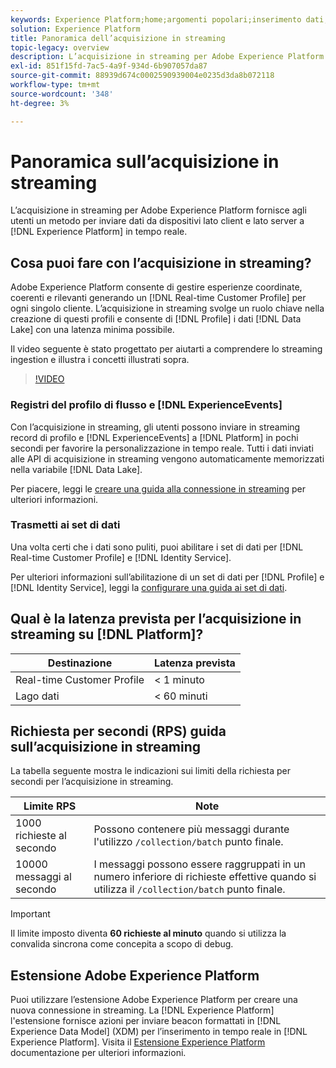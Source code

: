 ```yaml
---
keywords: Experience Platform;home;argomenti popolari;inserimento dati;dati acquisiti;streaming;panoramica;acquisizione streaming;latenza;latenza streaming;
solution: Experience Platform
title: Panoramica dell’acquisizione in streaming
topic-legacy: overview
description: L’acquisizione in streaming per Adobe Experience Platform fornisce agli utenti un metodo per inviare in tempo reale dati da dispositivi lato client e lato server ad Experience Platform.
exl-id: 851f15fd-7ac5-4a9f-934d-6b907057da87
source-git-commit: 88939d674c0002590939004e0235d3da8b072118
workflow-type: tm+mt
source-wordcount: '348'
ht-degree: 3%

---
```


# Panoramica sull’acquisizione in streaming

L’acquisizione in streaming per Adobe Experience Platform fornisce agli utenti un metodo per inviare dati da dispositivi lato client e lato server a [!DNL Experience Platform] in tempo reale.

## Cosa puoi fare con l’acquisizione in streaming?

Adobe Experience Platform consente di gestire esperienze coordinate, coerenti e rilevanti generando un [!DNL Real-time Customer Profile] per ogni singolo cliente. L’acquisizione in streaming svolge un ruolo chiave nella creazione di questi profili e consente di [!DNL Profile] i dati [!DNL Data Lake] con una latenza minima possibile.

Il video seguente è stato progettato per aiutarti a comprendere lo streaming ingestion e illustra i concetti illustrati sopra.

>[!VIDEO](https://video.tv.adobe.com/v/28425?quality=12&learn=on)

### Registri del profilo di flusso e [!DNL ExperienceEvents]

Con l’acquisizione in streaming, gli utenti possono inviare in streaming record di profilo e [!DNL ExperienceEvents] a [!DNL Platform] in pochi secondi per favorire la personalizzazione in tempo reale. Tutti i dati inviati alle API di acquisizione in streaming vengono automaticamente memorizzati nella variabile [!DNL Data Lake].

Per piacere, leggi le [creare una guida alla connessione in streaming](../tutorials/create-streaming-connection.md) per ulteriori informazioni.

### Trasmetti ai set di dati

Una volta certi che i dati sono puliti, puoi abilitare i set di dati per [!DNL Real-time Customer Profile] e [!DNL Identity Service].

Per ulteriori informazioni sull’abilitazione di un set di dati per [!DNL Profile] e [!DNL Identity Service], leggi la [configurare una guida ai set di dati](../../profile/tutorials/dataset-configuration.md).

## Qual è la latenza prevista per l’acquisizione in streaming su [!DNL Platform]?

| Destinazione | Latenza prevista |
| --------- | ---------------- |
| Real-time Customer Profile | &lt; 1 minuto |
| Lago dati | &lt; 60 minuti |

## Richiesta per secondi (RPS) guida sull’acquisizione in streaming

La tabella seguente mostra le indicazioni sui limiti della richiesta per secondi per l’acquisizione in streaming.

| Limite RPS | Note |
| --- | --- |
| 1000 richieste al secondo | Possono contenere più messaggi durante l&#39;utilizzo `/collection/batch` punto finale. |
| 10000 messaggi al secondo | I messaggi possono essere raggruppati in un numero inferiore di richieste effettive quando si utilizza il `/collection/batch` punto finale. |

>[!IMPORTANT]
>
>Il limite imposto diventa **60 richieste al minuto** quando si utilizza la convalida sincrona come concepita a scopo di debug.

## Estensione Adobe Experience Platform

Puoi utilizzare l’estensione Adobe Experience Platform per creare una nuova connessione in streaming. La [!DNL Experience Platform] l&#39;estensione fornisce azioni per inviare beacon formattati in [!DNL Experience Data Model] (XDM) per l’inserimento in tempo reale in [!DNL Experience Platform]. Visita il [Estensione Experience Platform](../../tags/extensions/client/sdk/overview.md) documentazione per ulteriori informazioni.
